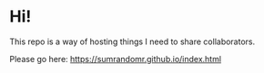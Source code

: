 # Hi!
This repo is a way of hosting things I need to share collaborators.

Please go here:
https://sumrandomr.github.io/index.html
